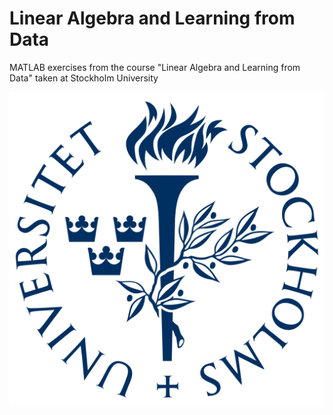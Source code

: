 # Linear Algebra and Learning from Data
MATLAB exercises from the course "Linear Algebra and Learning from Data" taken at Stockholm University

![alt text](https://github.com/LithuanianMathemator/LinAlgAndData/blob/main/Images/StockholmUniversity.png?raw=true)

